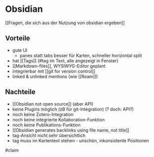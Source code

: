 # Obsidian

[[Fragen, die sich aus der Nutzung von obsidian ergeben]]

## Vorteile
- gute UI
	- panes statt tabs besser für Karten, schneller horizontal split
- hat [[Tags]] (#tag im Text, alle angezeigt in Fenster)
- [[Markdown-files]], WYSIWYG-Editor geplant
- integrierbar mit [[git for version control]]
- linked & unlinked mentions (wie [[Roam]])

## Nachteile
- [[Obsidian not open source]] (aber API)
- keine Plugins möglich (zB für git-Integration) (? doch: API?)
- noch keine Zotero-Integration
- noch keine integrierte Kollaboration-Funktion
- noch keine Publikations-Funktion
- [[Obsidian generates backlinks using file name, not title]]
- tag-Ansicht nicht sehr übersichtlich
- tag muss im Kartentext stehen - unschön, inkonsistente Positionen

#claim 
